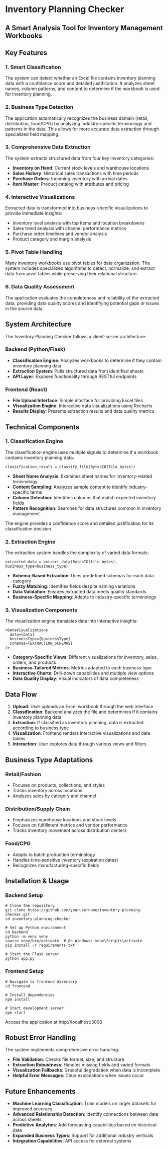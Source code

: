 Inventory Planning Checker
==========================

A Smart Analysis Tool for Inventory Management Workbooks
--------------------------------------------------------

Key Features
------------

### 1\. Smart Classification

The system can detect whether an Excel file contains inventory planning data with a confidence score and detailed justification. It analyzes sheet names, column patterns, and content to determine if the workbook is used for inventory planning.

### 2\. Business Type Detection

The application automatically recognizes the business domain (retail, distribution, food/CPG) by analyzing industry-specific terminology and patterns in the data. This allows for more accurate data extraction through specialized field mapping.

### 3\. Comprehensive Data Extraction

The system extracts structured data from four key inventory categories:

-   **Inventory on Hand**: Current stock levels and warehouse locations
-   **Sales History**: Historical sales transactions with time periods
-   **Purchase Orders**: Incoming inventory with arrival dates
-   **Item Master**: Product catalog with attributes and pricing

### 4\. Interactive Visualizations

Extracted data is transformed into business-specific visualizations to provide immediate insights:

-   Inventory level analysis with top items and location breakdowns
-   Sales trend analysis with channel performance metrics
-   Purchase order timelines and vendor analysis
-   Product category and margin analysis

### 5\. Pivot Table Handling

Many inventory workbooks use pivot tables for data organization. The system includes specialized algorithms to detect, normalize, and extract data from pivot tables while preserving their relational structure.

### 6\. Data Quality Assessment

The application evaluates the completeness and reliability of the extracted data, providing data quality scores and identifying potential gaps or issues in the source data.

System Architecture
-------------------

The Inventory Planning Checker follows a client-server architecture:

### Backend (Python/Flask)

-   **Classification Engine**: Analyzes workbooks to determine if they contain inventory planning data
-   **Extraction System**: Pulls structured data from identified sheets
-   **API Layer**: Exposes functionality through RESTful endpoints

### Frontend (React)

-   **File Upload Interface**: Simple interface for providing Excel files
-   **Visualization Engine**: Interactive data visualizations using Recharts
-   **Results Display**: Presents extraction results and data quality metrics

Technical Components
--------------------

### 1\. Classification Engine

The classification engine uses multiple signals to determine if a workbook contains inventory planning data:

```
classification_result = classify_file(BytesIO(file_bytes))

```

-   **Sheet Name Analysis**: Examines sheet names for inventory-related terminology
-   **Content Sampling**: Analyzes sample content to identify industry-specific terms
-   **Column Detection**: Identifies columns that match expected inventory fields
-   **Pattern Recognition**: Searches for data structures common in inventory management

The engine provides a confidence score and detailed justification for its classification decision.

### 2\. Extraction Engine

The extraction system handles the complexity of varied data formats:

```
extracted_data = extract_data(BytesIO(file_bytes), business_type=business_type)

```

-   **Schema-Based Extraction**: Uses predefined schemas for each data category
-   **Fuzzy Matching**: Identifies fields despite naming variations
-   **Data Validation**: Ensures extracted data meets quality standards
-   **Business-Specific Mapping**: Adapts to industry-specific terminology

### 3\. Visualization Components

The visualization engine translates data into interactive insights:

```
<DataVisualizations
  data={data}
  businessType={businessType}
  schemas={EXTRACTION_SCHEMAS}
/>

```

-   **Category-Specific Views**: Different visualizations for inventory, sales, orders, and products
-   **Business-Tailored Metrics**: Metrics adapted to each business type
-   **Interactive Charts**: Drill-down capabilities and multiple view options
-   **Data Quality Display**: Visual indicators of data completeness

Data Flow
---------

1.  **Upload**: User uploads an Excel workbook through the web interface
2.  **Classification**: Backend analyzes the file and determines if it contains inventory planning data
3.  **Extraction**: If classified as inventory planning, data is extracted according to business type
4.  **Visualization**: Frontend renders interactive visualizations and data tables
5.  **Interaction**: User explores data through various views and filters

Business Type Adaptations
-------------------------

### Retail/Fashion

-   Focuses on products, collections, and styles
-   Tracks inventory across locations
-   Analyzes sales by category and channel

### Distribution/Supply Chain

-   Emphasizes warehouse locations and stock levels
-   Focuses on fulfillment metrics and vendor performance
-   Tracks inventory movement across distribution centers

### Food/CPG

-   Adapts to batch production terminology
-   Handles time-sensitive inventory (expiration dates)
-   Recognizes manufacturing-specific fields

Installation & Usage
--------------------

### Backend Setup

```
# Clone the repository
git clone https://github.com/yourusername/inventory-planning-checker.git
cd inventory-planning-checker

# Set up Python environment
cd backend
python -m venv venv
source venv/bin/activate  # On Windows: venv\Scripts\activate
pip install -r requirements.txt

# Start the Flask server
python app.py

```

### Frontend Setup

```
# Navigate to frontend directory
cd frontend

# Install dependencies
npm install

# Start development server
npm start

```

Access the application at http://localhost:3000

Robust Error Handling
---------------------

The system implements comprehensive error handling:

-   **File Validation**: Checks file format, size, and structure
-   **Extraction Robustness**: Handles missing fields and varied formats
-   **Visualization Fallbacks**: Graceful degradation when data is incomplete
-   **Helpful Error Messages**: Clear explanations when issues occur

Future Enhancements
-------------------

-   **Machine Learning Classification**: Train models on larger datasets for improved accuracy
-   **Advanced Relationship Detection**: Identify connections between data across sheets
-   **Predictive Analytics**: Add forecasting capabilities based on historical data
-   **Expanded Business Types**: Support for additional industry verticals
-   **Integration Capabilities**: API access for external systems

